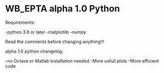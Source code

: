 <h1>WB_EPTA alpha 1.0 Python</h1>

Requirements:

-python 3.8 or later 
-matplotlib
-numpy


Read the comments before changing anything!!!


alpha 1.0 python changelog:

-no Octave or Matlab installation needed
-More usfull plots
-More efficient code 
